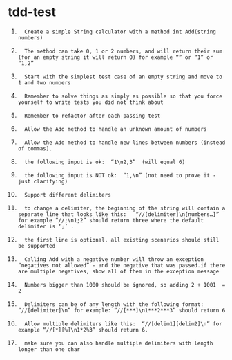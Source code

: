 # tdd-test
1.       Create a simple String calculator with a method int Add(string numbers)

1.       The method can take 0, 1 or 2 numbers, and will return their sum (for an empty string it will return 0) for example “” or “1” or “1,2”

2.       Start with the simplest test case of an empty string and move to 1 and two numbers

3.       Remember to solve things as simply as possible so that you force yourself to write tests you did not think about

4.       Remember to refactor after each passing test

2.       Allow the Add method to handle an unknown amount of numbers

3.       Allow the Add method to handle new lines between numbers (instead of commas).

1.       the following input is ok:  “1\n2,3”  (will equal 6)

2.       the following input is NOT ok:  “1,\n” (not need to prove it - just clarifying)

4.       Support different delimiters

1.       to change a delimiter, the beginning of the string will contain a separate line that looks like this:   “//[delimiter]\n[numbers…]” for example “//;\n1;2” should return three where the default delimiter is ‘;’ .

2.       the first line is optional. all existing scenarios should still be supported

5.       Calling Add with a negative number will throw an exception “negatives not allowed” - and the negative that was passed.if there are multiple negatives, show all of them in the exception message

6.       Numbers bigger than 1000 should be ignored, so adding 2 + 1001  = 2

7.       Delimiters can be of any length with the following format:  “//[delimiter]\n” for example: “//[***]\n1***2***3” should return 6

8.       Allow multiple delimiters like this:  “//[delim1][delim2]\n” for example “//[*][%]\n1*2%3” should return 6.

9.       make sure you can also handle multiple delimiters with length longer than one char


